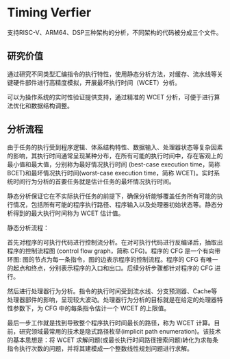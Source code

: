 # Timing Verfier 
支持RISC-V、ARM64、DSP三种架构的分析，不同架构的代码被分成三个文件。
## 研究价值
通过研究不同类型汇编指令的执行特性，使用静态分析方法，对缓存、流水线等关键硬件部件进行高精度模拟，开展最坏执行时间（WCET）分析。

可以为操作系统的实时性验证提供支持，通过精准的 WCET 分析，可便于进行算法优化和数据结构调整。
## 分析流程
由于任务的执行受到程序逻辑、体系结构特性、数据输入、处理器状态等复杂因素的影响，其执行时间通常呈现某种分布，在所有可能的执行时间中，存在客观上的最小值和最大值，分别称为最好情况执行时间 (best-case execution time，简称 BCET)和最坏情况执行时间(worst-case execution time，简称 WCET)。实时系统时间行为分析的首要任务就是估计任务的最坏情况执行时间。

静态分析保证它在不实际执行任务的前提下，确保分析能够覆盖任务所有可能的执行情况，包括所有可能的程序执行路径、程序输入以及处理器初始状态等。静态分析得到的最大执行时间称为 WCET 估计值。

静态分析流程：

首先对程序的可执行代码进行控制流分析。在对可执行代码进行反编译后，抽取出程序的控制流程图 (control flow graph，简称 CFG)。程序的 CFG 是一个有向带环图: 图的节点为每一条指令，图的边表示程序的控制流程。程序的 CFG 有唯一的起点和终点，分别表示程序的入口和出口。后续分析步骤都针对程序的 CFG 进行。

然后进行处理器行为分析。指令的执行时间受到流水线、分支预测器、Cache等处理器部件的影响，呈现较大波动。处理器行为分析的目标就是在给定的处理器特性参数下，为 CFG 中的每条指令估计一个 WCET 的上限值。

最后一步工作就是找到导致整个程序执行时间最长的路径，称为 WCET 计算。目前，研究领域最常用的技术是隐式路径枚举(implicit path enumeration)。该技术的基本思想是：将 WCET 求解问题(或最长执行时间路径搜索问题)转化为求每条指令执行次数的问题，并将其建模成一个整数线性规划问题进行求解。
